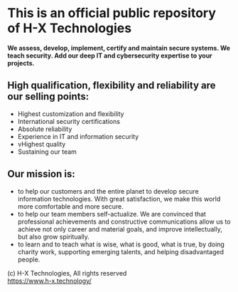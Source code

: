 <h1> This is an official public repository of H-X Technologies</h1>

<strong>We assess, develop, implement, certify and maintain secure systems. 
We teach security. 
Add our deep IT and cybersecurity expertise to your projects.
</strong>

<h2>High qualification, flexibility and reliability are our selling points:</h2>
<ul>
<li>Highest customization and flexibility
<li>International security certifications
<li>Absolute reliability
<li>Experience in IT and information security
<li>vHighest quality
<li>Sustaining our team
</ul>

<h2>Our mission is:</h2>
<ul>
<li>to help our customers and the entire planet to develop secure information technologies. With great satisfaction, we make this world more comfortable and more secure.
<li>to help our team members self-actualize. We are convinced that professional achievements and constructive communications allow us to achieve not only career and material goals, and improve intellectually, but also grow spiritually.
<li>to learn and to teach what is wise, what is good, what is true, by doing charity work, supporting emerging talents, and helping disadvantaged people.
</ul>

(c) H-X Technologies, All rights reserved<br>
https://www.h-x.technology/
